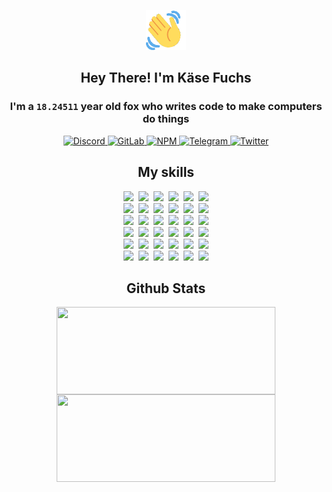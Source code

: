 <div><p align=center><img src=./resources/images/wave.gif width=64px height=64px></p><h2 align=center>Hey There! I'm Käse Fuchs</h2><h3 align=center>I'm a <code>18.24511</code> year old fox who writes code to make computers do things</h3><p align=center><a href=https://discord.com/users/507526681125322772><img alt=Discord src="https://img.shields.io/badge/Discord-5865F2?logo=discord&logoColor=white&style=flat-square#888e0fdb42cbfc680e33654a93b24815"> </a><a href=https://gitlab.com/kasefuchs><img alt=GitLab src="https://img.shields.io/badge/GitLab-330F63?logo=gitlab&logoColor=white&style=flat-square#888e0fdb42cbfc680e33654a93b24815"> </a><a href=https://npmjs.com/~kasefuchs><img alt=NPM src="https://img.shields.io/badge/NPM-CB3837?logo=npm&logoColor=white&style=flat-square#888e0fdb42cbfc680e33654a93b24815"> </a><a href=https://t.me/kasefuchs><img alt=Telegram src="https://img.shields.io/badge/Telegram-2CA5E0?logo=telegram&logoColor=white&style=flat-square#888e0fdb42cbfc680e33654a93b24815"> </a><a href=https://twitter.com/kasefuchs><img alt=Twitter src="https://img.shields.io/badge/Twitter-1DA1F2?logo=twitter&logoColor=white&style=flat-square#888e0fdb42cbfc680e33654a93b24815"></a></p><h2 align=center>My skills</h2><p align=center><a href=https://aws.amazon.com/ ><picture><source srcset="https://skillicons.dev/icons?i=aws&theme=dark#888e0fdb42cbfc680e33654a93b24815" media="(prefers-color-scheme: dark)"><source srcset="https://skillicons.dev/icons?i=aws&theme=light#888e0fdb42cbfc680e33654a93b24815" media="(prefers-color-scheme: light), (prefers-color-scheme: no-preference)"><img src="https://skillicons.dev/icons?i=aws&theme=light#888e0fdb42cbfc680e33654a93b24815"></picture></a>&nbsp;&nbsp;<a href=https://en.wikipedia.org/wiki/Bash_(Unix_shell)><picture><source srcset="https://skillicons.dev/icons?i=bash&theme=dark#888e0fdb42cbfc680e33654a93b24815" media="(prefers-color-scheme: dark)"><source srcset="https://skillicons.dev/icons?i=bash&theme=light#888e0fdb42cbfc680e33654a93b24815" media="(prefers-color-scheme: light), (prefers-color-scheme: no-preference)"><img src="https://skillicons.dev/icons?i=bash&theme=light#888e0fdb42cbfc680e33654a93b24815"></picture></a>&nbsp;&nbsp;<a href=https://discord.com/developers/docs><picture><source srcset="https://skillicons.dev/icons?i=bots&theme=dark#888e0fdb42cbfc680e33654a93b24815" media="(prefers-color-scheme: dark)"><source srcset="https://skillicons.dev/icons?i=bots&theme=light#888e0fdb42cbfc680e33654a93b24815" media="(prefers-color-scheme: light), (prefers-color-scheme: no-preference)"><img src="https://skillicons.dev/icons?i=bots&theme=light#888e0fdb42cbfc680e33654a93b24815"></picture></a>&nbsp;&nbsp;<a href=https://www.cloudflare.com/ ><picture><source srcset="https://skillicons.dev/icons?i=cloudflare&theme=dark#888e0fdb42cbfc680e33654a93b24815" media="(prefers-color-scheme: dark)"><source srcset="https://skillicons.dev/icons?i=cloudflare&theme=light#888e0fdb42cbfc680e33654a93b24815" media="(prefers-color-scheme: light), (prefers-color-scheme: no-preference)"><img src="https://skillicons.dev/icons?i=cloudflare&theme=light#888e0fdb42cbfc680e33654a93b24815"></picture></a>&nbsp;&nbsp;<a href=https://en.wikipedia.org/wiki/CSS><picture><source srcset="https://skillicons.dev/icons?i=css&theme=dark#888e0fdb42cbfc680e33654a93b24815" media="(prefers-color-scheme: dark)"><source srcset="https://skillicons.dev/icons?i=css&theme=light#888e0fdb42cbfc680e33654a93b24815" media="(prefers-color-scheme: light), (prefers-color-scheme: no-preference)"><img src="https://skillicons.dev/icons?i=css&theme=light#888e0fdb42cbfc680e33654a93b24815"></picture></a>&nbsp;&nbsp;<a href=https://www.docker.com/ ><picture><source srcset="https://skillicons.dev/icons?i=docker&theme=dark#888e0fdb42cbfc680e33654a93b24815" media="(prefers-color-scheme: dark)"><source srcset="https://skillicons.dev/icons?i=docker&theme=light#888e0fdb42cbfc680e33654a93b24815" media="(prefers-color-scheme: light), (prefers-color-scheme: no-preference)"><img src="https://skillicons.dev/icons?i=docker&theme=light#888e0fdb42cbfc680e33654a93b24815"></picture></a><br><a href=https://www.electronjs.org/ ><picture><source srcset="https://skillicons.dev/icons?i=electron&theme=dark#888e0fdb42cbfc680e33654a93b24815" media="(prefers-color-scheme: dark)"><source srcset="https://skillicons.dev/icons?i=electron&theme=light#888e0fdb42cbfc680e33654a93b24815" media="(prefers-color-scheme: light), (prefers-color-scheme: no-preference)"><img src="https://skillicons.dev/icons?i=electron&theme=light#888e0fdb42cbfc680e33654a93b24815"></picture></a>&nbsp;&nbsp;<a href=https://expressjs.com/ ><picture><source srcset="https://skillicons.dev/icons?i=express&theme=dark#888e0fdb42cbfc680e33654a93b24815" media="(prefers-color-scheme: dark)"><source srcset="https://skillicons.dev/icons?i=express&theme=light#888e0fdb42cbfc680e33654a93b24815" media="(prefers-color-scheme: light), (prefers-color-scheme: no-preference)"><img src="https://skillicons.dev/icons?i=express&theme=light#888e0fdb42cbfc680e33654a93b24815"></picture></a>&nbsp;&nbsp;<a href=https://www.figma.com/ ><picture><source srcset="https://skillicons.dev/icons?i=figma&theme=dark#888e0fdb42cbfc680e33654a93b24815" media="(prefers-color-scheme: dark)"><source srcset="https://skillicons.dev/icons?i=figma&theme=light#888e0fdb42cbfc680e33654a93b24815" media="(prefers-color-scheme: light), (prefers-color-scheme: no-preference)"><img src="https://skillicons.dev/icons?i=figma&theme=light#888e0fdb42cbfc680e33654a93b24815"></picture></a>&nbsp;&nbsp;<a href=https://firebase.google.com/ ><picture><source srcset="https://skillicons.dev/icons?i=firebase&theme=dark#888e0fdb42cbfc680e33654a93b24815" media="(prefers-color-scheme: dark)"><source srcset="https://skillicons.dev/icons?i=firebase&theme=light#888e0fdb42cbfc680e33654a93b24815" media="(prefers-color-scheme: light), (prefers-color-scheme: no-preference)"><img src="https://skillicons.dev/icons?i=firebase&theme=light#888e0fdb42cbfc680e33654a93b24815"></picture></a>&nbsp;&nbsp;<a href=https://flask.palletsprojects.com/ ><picture><source srcset="https://skillicons.dev/icons?i=flask&theme=dark#888e0fdb42cbfc680e33654a93b24815" media="(prefers-color-scheme: dark)"><source srcset="https://skillicons.dev/icons?i=flask&theme=light#888e0fdb42cbfc680e33654a93b24815" media="(prefers-color-scheme: light), (prefers-color-scheme: no-preference)"><img src="https://skillicons.dev/icons?i=flask&theme=light#888e0fdb42cbfc680e33654a93b24815"></picture></a>&nbsp;&nbsp;<a href=https://cloud.google.com/ ><picture><source srcset="https://skillicons.dev/icons?i=gcp&theme=dark#888e0fdb42cbfc680e33654a93b24815" media="(prefers-color-scheme: dark)"><source srcset="https://skillicons.dev/icons?i=gcp&theme=light#888e0fdb42cbfc680e33654a93b24815" media="(prefers-color-scheme: light), (prefers-color-scheme: no-preference)"><img src="https://skillicons.dev/icons?i=gcp&theme=light#888e0fdb42cbfc680e33654a93b24815"></picture></a><br><a href=https://git-scm.com/ ><picture><source srcset="https://skillicons.dev/icons?i=git&theme=dark#888e0fdb42cbfc680e33654a93b24815" media="(prefers-color-scheme: dark)"><source srcset="https://skillicons.dev/icons?i=git&theme=light#888e0fdb42cbfc680e33654a93b24815" media="(prefers-color-scheme: light), (prefers-color-scheme: no-preference)"><img src="https://skillicons.dev/icons?i=git&theme=light#888e0fdb42cbfc680e33654a93b24815"></picture></a>&nbsp;&nbsp;<a href=https://github.com/ ><picture><source srcset="https://skillicons.dev/icons?i=github&theme=dark#888e0fdb42cbfc680e33654a93b24815" media="(prefers-color-scheme: dark)"><source srcset="https://skillicons.dev/icons?i=github&theme=light#888e0fdb42cbfc680e33654a93b24815" media="(prefers-color-scheme: light), (prefers-color-scheme: no-preference)"><img src="https://skillicons.dev/icons?i=github&theme=light#888e0fdb42cbfc680e33654a93b24815"></picture></a>&nbsp;&nbsp;<a href=https://gitlab.com/ ><picture><source srcset="https://skillicons.dev/icons?i=gitlab&theme=dark#888e0fdb42cbfc680e33654a93b24815" media="(prefers-color-scheme: dark)"><source srcset="https://skillicons.dev/icons?i=gitlab&theme=light#888e0fdb42cbfc680e33654a93b24815" media="(prefers-color-scheme: light), (prefers-color-scheme: no-preference)"><img src="https://skillicons.dev/icons?i=gitlab&theme=light#888e0fdb42cbfc680e33654a93b24815"></picture></a>&nbsp;&nbsp;<a href=https://www.heroku.com/ ><picture><source srcset="https://skillicons.dev/icons?i=heroku&theme=dark#888e0fdb42cbfc680e33654a93b24815" media="(prefers-color-scheme: dark)"><source srcset="https://skillicons.dev/icons?i=heroku&theme=light#888e0fdb42cbfc680e33654a93b24815" media="(prefers-color-scheme: light), (prefers-color-scheme: no-preference)"><img src="https://skillicons.dev/icons?i=heroku&theme=light#888e0fdb42cbfc680e33654a93b24815"></picture></a>&nbsp;&nbsp;<a href=https://en.wikipedia.org/wiki/HTML><picture><source srcset="https://skillicons.dev/icons?i=html&theme=dark#888e0fdb42cbfc680e33654a93b24815" media="(prefers-color-scheme: dark)"><source srcset="https://skillicons.dev/icons?i=html&theme=light#888e0fdb42cbfc680e33654a93b24815" media="(prefers-color-scheme: light), (prefers-color-scheme: no-preference)"><img src="https://skillicons.dev/icons?i=html&theme=light#888e0fdb42cbfc680e33654a93b24815"></picture></a>&nbsp;&nbsp;<a href=https://en.wikipedia.org/wiki/JavaScript><picture><source srcset="https://skillicons.dev/icons?i=js&theme=dark#888e0fdb42cbfc680e33654a93b24815" media="(prefers-color-scheme: dark)"><source srcset="https://skillicons.dev/icons?i=js&theme=light#888e0fdb42cbfc680e33654a93b24815" media="(prefers-color-scheme: light), (prefers-color-scheme: no-preference)"><img src="https://skillicons.dev/icons?i=js&theme=light#888e0fdb42cbfc680e33654a93b24815"></picture></a><br><a href=https://en.wikipedia.org/wiki/Linux><picture><source srcset="https://skillicons.dev/icons?i=linux&theme=dark#888e0fdb42cbfc680e33654a93b24815" media="(prefers-color-scheme: dark)"><source srcset="https://skillicons.dev/icons?i=linux&theme=light#888e0fdb42cbfc680e33654a93b24815" media="(prefers-color-scheme: light), (prefers-color-scheme: no-preference)"><img src="https://skillicons.dev/icons?i=linux&theme=light#888e0fdb42cbfc680e33654a93b24815"></picture></a>&nbsp;&nbsp;<a href=https://mui.com/ ><picture><source srcset="https://skillicons.dev/icons?i=materialui&theme=dark#888e0fdb42cbfc680e33654a93b24815" media="(prefers-color-scheme: dark)"><source srcset="https://skillicons.dev/icons?i=materialui&theme=light#888e0fdb42cbfc680e33654a93b24815" media="(prefers-color-scheme: light), (prefers-color-scheme: no-preference)"><img src="https://skillicons.dev/icons?i=materialui&theme=light#888e0fdb42cbfc680e33654a93b24815"></picture></a>&nbsp;&nbsp;<a href=https://en.wikipedia.org/wiki/Markdown><picture><source srcset="https://skillicons.dev/icons?i=md&theme=dark#888e0fdb42cbfc680e33654a93b24815" media="(prefers-color-scheme: dark)"><source srcset="https://skillicons.dev/icons?i=md&theme=light#888e0fdb42cbfc680e33654a93b24815" media="(prefers-color-scheme: light), (prefers-color-scheme: no-preference)"><img src="https://skillicons.dev/icons?i=md&theme=light#888e0fdb42cbfc680e33654a93b24815"></picture></a>&nbsp;&nbsp;<a href=https://www.mongodb.com/ ><picture><source srcset="https://skillicons.dev/icons?i=mongodb&theme=dark#888e0fdb42cbfc680e33654a93b24815" media="(prefers-color-scheme: dark)"><source srcset="https://skillicons.dev/icons?i=mongodb&theme=light#888e0fdb42cbfc680e33654a93b24815" media="(prefers-color-scheme: light), (prefers-color-scheme: no-preference)"><img src="https://skillicons.dev/icons?i=mongodb&theme=light#888e0fdb42cbfc680e33654a93b24815"></picture></a>&nbsp;&nbsp;<a href=https://www.mysql.com/ ><picture><source srcset="https://skillicons.dev/icons?i=mysql&theme=dark#888e0fdb42cbfc680e33654a93b24815" media="(prefers-color-scheme: dark)"><source srcset="https://skillicons.dev/icons?i=mysql&theme=light#888e0fdb42cbfc680e33654a93b24815" media="(prefers-color-scheme: light), (prefers-color-scheme: no-preference)"><img src="https://skillicons.dev/icons?i=mysql&theme=light#888e0fdb42cbfc680e33654a93b24815"></picture></a>&nbsp;&nbsp;<a href=https://nextjs.org/ ><picture><source srcset="https://skillicons.dev/icons?i=nextjs&theme=dark#888e0fdb42cbfc680e33654a93b24815" media="(prefers-color-scheme: dark)"><source srcset="https://skillicons.dev/icons?i=nextjs&theme=light#888e0fdb42cbfc680e33654a93b24815" media="(prefers-color-scheme: light), (prefers-color-scheme: no-preference)"><img src="https://skillicons.dev/icons?i=nextjs&theme=light#888e0fdb42cbfc680e33654a93b24815"></picture></a><br><a href=https://nodejs.org/en/ ><picture><source srcset="https://skillicons.dev/icons?i=nodejs&theme=dark#888e0fdb42cbfc680e33654a93b24815" media="(prefers-color-scheme: dark)"><source srcset="https://skillicons.dev/icons?i=nodejs&theme=light#888e0fdb42cbfc680e33654a93b24815" media="(prefers-color-scheme: light), (prefers-color-scheme: no-preference)"><img src="https://skillicons.dev/icons?i=nodejs&theme=light#888e0fdb42cbfc680e33654a93b24815"></picture></a>&nbsp;&nbsp;<a href=https://www.postgresql.org/ ><picture><source srcset="https://skillicons.dev/icons?i=postgres&theme=dark#888e0fdb42cbfc680e33654a93b24815" media="(prefers-color-scheme: dark)"><source srcset="https://skillicons.dev/icons?i=postgres&theme=light#888e0fdb42cbfc680e33654a93b24815" media="(prefers-color-scheme: light), (prefers-color-scheme: no-preference)"><img src="https://skillicons.dev/icons?i=postgres&theme=light#888e0fdb42cbfc680e33654a93b24815"></picture></a>&nbsp;&nbsp;<a href=https://learn.microsoft.com/en-us/powershell/ ><picture><source srcset="https://skillicons.dev/icons?i=powershell&theme=dark#888e0fdb42cbfc680e33654a93b24815" media="(prefers-color-scheme: dark)"><source srcset="https://skillicons.dev/icons?i=powershell&theme=light#888e0fdb42cbfc680e33654a93b24815" media="(prefers-color-scheme: light), (prefers-color-scheme: no-preference)"><img src="https://skillicons.dev/icons?i=powershell&theme=light#888e0fdb42cbfc680e33654a93b24815"></picture></a>&nbsp;&nbsp;<a href=https://www.python.org/ ><picture><source srcset="https://skillicons.dev/icons?i=py&theme=dark#888e0fdb42cbfc680e33654a93b24815" media="(prefers-color-scheme: dark)"><source srcset="https://skillicons.dev/icons?i=py&theme=light#888e0fdb42cbfc680e33654a93b24815" media="(prefers-color-scheme: light), (prefers-color-scheme: no-preference)"><img src="https://skillicons.dev/icons?i=py&theme=light#888e0fdb42cbfc680e33654a93b24815"></picture></a>&nbsp;&nbsp;<a href=https://www.raspberrypi.org/ ><picture><source srcset="https://skillicons.dev/icons?i=raspberrypi&theme=dark#888e0fdb42cbfc680e33654a93b24815" media="(prefers-color-scheme: dark)"><source srcset="https://skillicons.dev/icons?i=raspberrypi&theme=light#888e0fdb42cbfc680e33654a93b24815" media="(prefers-color-scheme: light), (prefers-color-scheme: no-preference)"><img src="https://skillicons.dev/icons?i=raspberrypi&theme=light#888e0fdb42cbfc680e33654a93b24815"></picture></a>&nbsp;&nbsp;<a href=https://reactjs.org/ ><picture><source srcset="https://skillicons.dev/icons?i=react&theme=dark#888e0fdb42cbfc680e33654a93b24815" media="(prefers-color-scheme: dark)"><source srcset="https://skillicons.dev/icons?i=react&theme=light#888e0fdb42cbfc680e33654a93b24815" media="(prefers-color-scheme: light), (prefers-color-scheme: no-preference)"><img src="https://skillicons.dev/icons?i=react&theme=light#888e0fdb42cbfc680e33654a93b24815"></picture></a><br><a href=https://redux.js.org/ ><picture><source srcset="https://skillicons.dev/icons?i=redux&theme=dark#888e0fdb42cbfc680e33654a93b24815" media="(prefers-color-scheme: dark)"><source srcset="https://skillicons.dev/icons?i=redux&theme=light#888e0fdb42cbfc680e33654a93b24815" media="(prefers-color-scheme: light), (prefers-color-scheme: no-preference)"><img src="https://skillicons.dev/icons?i=redux&theme=light#888e0fdb42cbfc680e33654a93b24815"></picture></a>&nbsp;&nbsp;<a href=https://en.wikipedia.org/wiki/Regular_expression><picture><source srcset="https://skillicons.dev/icons?i=regex&theme=dark#888e0fdb42cbfc680e33654a93b24815" media="(prefers-color-scheme: dark)"><source srcset="https://skillicons.dev/icons?i=regex&theme=light#888e0fdb42cbfc680e33654a93b24815" media="(prefers-color-scheme: light), (prefers-color-scheme: no-preference)"><img src="https://skillicons.dev/icons?i=regex&theme=light#888e0fdb42cbfc680e33654a93b24815"></picture></a>&nbsp;&nbsp;<a href=https://en.wikipedia.org/wiki/Sass_(stylesheet_language)><picture><source srcset="https://skillicons.dev/icons?i=sass&theme=dark#888e0fdb42cbfc680e33654a93b24815" media="(prefers-color-scheme: dark)"><source srcset="https://skillicons.dev/icons?i=sass&theme=light#888e0fdb42cbfc680e33654a93b24815" media="(prefers-color-scheme: light), (prefers-color-scheme: no-preference)"><img src="https://skillicons.dev/icons?i=sass&theme=light#888e0fdb42cbfc680e33654a93b24815"></picture></a>&nbsp;&nbsp;<a href=https://www.typescriptlang.org/ ><picture><source srcset="https://skillicons.dev/icons?i=ts&theme=dark#888e0fdb42cbfc680e33654a93b24815" media="(prefers-color-scheme: dark)"><source srcset="https://skillicons.dev/icons?i=ts&theme=light#888e0fdb42cbfc680e33654a93b24815" media="(prefers-color-scheme: light), (prefers-color-scheme: no-preference)"><img src="https://skillicons.dev/icons?i=ts&theme=light#888e0fdb42cbfc680e33654a93b24815"></picture></a>&nbsp;&nbsp;<a href=https://unity.com/ ><picture><source srcset="https://skillicons.dev/icons?i=unity&theme=dark#888e0fdb42cbfc680e33654a93b24815" media="(prefers-color-scheme: dark)"><source srcset="https://skillicons.dev/icons?i=unity&theme=light#888e0fdb42cbfc680e33654a93b24815" media="(prefers-color-scheme: light), (prefers-color-scheme: no-preference)"><img src="https://skillicons.dev/icons?i=unity&theme=light#888e0fdb42cbfc680e33654a93b24815"></picture></a>&nbsp;&nbsp;<a href=https://workers.cloudflare.com/ ><picture><source srcset="https://skillicons.dev/icons?i=workers&theme=dark#888e0fdb42cbfc680e33654a93b24815" media="(prefers-color-scheme: dark)"><source srcset="https://skillicons.dev/icons?i=workers&theme=light#888e0fdb42cbfc680e33654a93b24815" media="(prefers-color-scheme: light), (prefers-color-scheme: no-preference)"><img src="https://skillicons.dev/icons?i=workers&theme=light#888e0fdb42cbfc680e33654a93b24815"></picture></a><br></p><h2 align=center>Github Stats</h2><p align=center><picture><source srcset="https://github-readme-stats-kasefuchs.vercel.app/api/?count_private=true&hide_border=true&hide_rank=true&line_height=20&hide_title=true&username=Kasefuchs&theme=dark#888e0fdb42cbfc680e33654a93b24815" media="(prefers-color-scheme: dark)"><source srcset="https://github-readme-stats-kasefuchs.vercel.app/api/?count_private=true&hide_border=true&hide_rank=true&line_height=20&hide_title=true&username=Kasefuchs&theme=light#888e0fdb42cbfc680e33654a93b24815" media="(prefers-color-scheme: light), (prefers-color-scheme: no-preference)"><img align=middle width=350 height=140 src="https://github-readme-stats-kasefuchs.vercel.app/api/?count_private=true&hide_border=true&hide_rank=true&line_height=20&hide_title=true&username=Kasefuchs&theme=light#888e0fdb42cbfc680e33654a93b24815"></picture><picture><source srcset="https://github-readme-stats-kasefuchs.vercel.app/api/top-langs/?count_private=true&hide_border=true&layout=compact&username=Kasefuchs&theme=dark#888e0fdb42cbfc680e33654a93b24815" media="(prefers-color-scheme: dark)"><source srcset="https://github-readme-stats-kasefuchs.vercel.app/api/top-langs/?count_private=true&hide_border=true&layout=compact&username=Kasefuchs&theme=light#888e0fdb42cbfc680e33654a93b24815" media="(prefers-color-scheme: light), (prefers-color-scheme: no-preference)"><img align=middle width=350 height=140 src="https://github-readme-stats-kasefuchs.vercel.app/api/top-langs/?count_private=true&hide_border=true&layout=compact&username=Kasefuchs&theme=light#888e0fdb42cbfc680e33654a93b24815"></picture></p><img src="https://hit.yhype.me/github/profile?user_id=64592097#888e0fdb42cbfc680e33654a93b24815" alt=""></div>